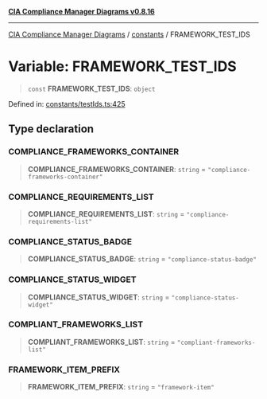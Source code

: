 [**CIA Compliance Manager Diagrams v0.8.16**](../../README.md)

***

[CIA Compliance Manager Diagrams](../../modules.md) / [constants](../README.md) / FRAMEWORK\_TEST\_IDS

# Variable: FRAMEWORK\_TEST\_IDS

> `const` **FRAMEWORK\_TEST\_IDS**: `object`

Defined in: [constants/testIds.ts:425](https://github.com/Hack23/cia-compliance-manager/blob/96f4020424aba8c55d4fe94eddf596babc070968/src/constants/testIds.ts#L425)

## Type declaration

### COMPLIANCE\_FRAMEWORKS\_CONTAINER

> **COMPLIANCE\_FRAMEWORKS\_CONTAINER**: `string` = `"compliance-frameworks-container"`

### COMPLIANCE\_REQUIREMENTS\_LIST

> **COMPLIANCE\_REQUIREMENTS\_LIST**: `string` = `"compliance-requirements-list"`

### COMPLIANCE\_STATUS\_BADGE

> **COMPLIANCE\_STATUS\_BADGE**: `string` = `"compliance-status-badge"`

### COMPLIANCE\_STATUS\_WIDGET

> **COMPLIANCE\_STATUS\_WIDGET**: `string` = `"compliance-status-widget"`

### COMPLIANT\_FRAMEWORKS\_LIST

> **COMPLIANT\_FRAMEWORKS\_LIST**: `string` = `"compliant-frameworks-list"`

### FRAMEWORK\_ITEM\_PREFIX

> **FRAMEWORK\_ITEM\_PREFIX**: `string` = `"framework-item"`
